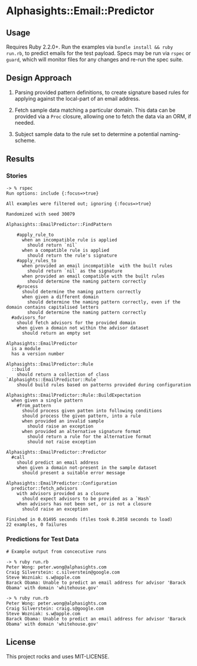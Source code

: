 # Alphasights::Email::Predictor

## Usage

Requires Ruby 2.2.0+.  Run the examples via `bundle install && ruby run.rb`, to predict emails for the test payload.
Specs may be run via `rspec` or `guard`, which will monitor files for
any changes and re-run the spec suite.

## Design Approach

1. Parsing provided pattern definitions, to create signature based rules
   for applying against the local-part of an email address.

2. Fetch sample data matching a particular domain. This data can be
   provided via a `Proc` closure, allowing one to fetch the data via an
   ORM, if needed.

3. Subject sample data to the rule set to determine a potential
   naming-scheme.

## Results

### Stories

```
-> % rspec
Run options: include {:focus=>true}

All examples were filtered out; ignoring {:focus=>true}

Randomized with seed 30079

Alphasights::EmailPredictor::FindPattern

    #apply_rule_to
      when an incompatible rule is applied
        should return `nil`
      when a compatible rule is applied
        should return the rule's signature
    #apply_rules_to
      when provided an email incompatible  with the built rules
        should return `nil` as the signature
      when provided an email compatible with the built rules
        should determine the naming pattern correctly
    #process
      should determine the naming pattern correctly
      when given a different domain
        should determine the naming pattern correctly, even if the domain contains capitalised letters
        should determine the naming pattern correctly
  #advisors_for
    should fetch advisors for the provided domain
    when given a domain not within the advisor dataset
      should return an empty set

Alphasights::EmailPredictor
  is a module
  has a version number

Alphasights::EmailPredictor::Rule
  ::build
    should return a collection of class `Alphasights::EmailPredictor::Rule`
    should build rules based on patterns provided during configuration

Alphasights::EmailPredictor::Rule::BuildExpectation
  when given a single pattern
    #from_pattern
      should process given patten into following conditions
      should process the given pattern, into a rule
      when provided an invalid sample
        should raise an exception
      when provided an alternative signature format
        should return a rule for the alternative format
        should not raise exception

Alphasights::EmailPredictor::Predictor
  #call
    should predict an email address
    when given a domain not-present in the sample dataset
      should present a suitable error message

Alphasights::EmailPredictor::Configuration
  predictor::fetch_advisors
    with advisors provided as a closure
      should expect advisors to be provided as a `Hash`
    when advisors has not been set, or is not a closure
      should raise an exception

Finished in 0.01495 seconds (files took 0.2058 seconds to load)
22 examples, 0 failures
```

### Predictions for Test Data

```
# Example output from concecutive runs

-> % ruby run.rb
Peter Wong: peter.wong@alphasights.com
Craig Silverstein: c.silverstein@google.com
Steve Wozniak: s.w@apple.com
Barack Obama: Unable to predict an email address for advisor 'Barack Obama' with domain 'whitehouse.gov'

-> % ruby run.rb
Peter Wong: peter.wong@alphasights.com
Craig Silverstein: craig.s@google.com
Steve Wozniak: s.w@apple.com
Barack Obama: Unable to predict an email address for advisor 'Barack Obama' with domain 'whitehouse.gov'
```

## License

This project rocks and uses MIT-LICENSE.
